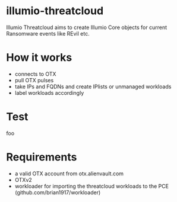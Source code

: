 # illumio-threatcloud

Illumio Threatcloud aims to create Illumio Core objects for current
Ransomware events like REvil etc.

# How it works

* connects to OTX
* pull OTX pulses
* take IPs and FQDNs and create IPlists or unmanaged workloads
* label workloads accordingly

# Test

  foo

# Requirements

* a valid OTX account from otx.alienvault.com
* OTXv2
* workloader for importing the threatcloud workloads to the PCE (github.com/brian1917/workloader)
